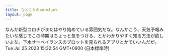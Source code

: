 ```yaml
---
title: ひとことのpermlink
layout: page
---
```

<div class="box" dt="1690266774754">
  なんか新型コロナがまたはやり始めている雰囲気だな。なんかこう、天気予報みたいな感じでこの時期はちょっと気をつける、とかわかりやすく知る方法が欲しいよな。下水サーベイランスのプロットを見られるアプリとかでいいんだが。
  <div class="content is-small">Tue Jul 25 2023 15:32:54 GMT+0900 (日本標準時)</div>
</div>